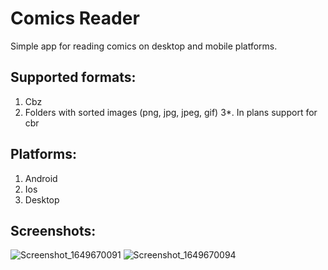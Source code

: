 # Comics Reader

Simple app for reading comics on desktop and mobile platforms.

## Supported formats:
1. Cbz
2. Folders with sorted images (png, jpg, jpeg, gif)
3*. In plans support for cbr

## Platforms:
1. Android
2. Ios
3. Desktop

## Screenshots:
![Screenshot_1649670091](https://user-images.githubusercontent.com/23215601/162712185-8f1c3055-659f-4f1f-9dd9-090056f7f256.png) ![Screenshot_1649670094](https://user-images.githubusercontent.com/23215601/162712199-fc07306e-c865-4acd-84ce-c4ef23631dcc.png)
